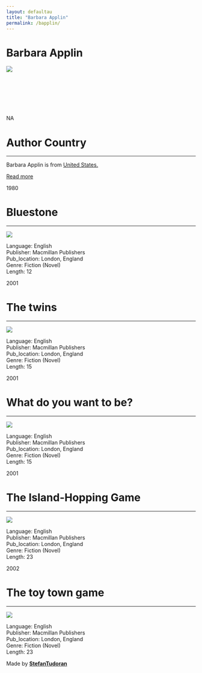```yaml
---
layout: defaultau
title: "Barbara Applin"
permalink: /bapplin/
---
```

<!-- partial:index.partial.html -->
<div class="content">
    <h1>Barbara Applin</h1>
    <div class="quote">
        <div><img src="NA" class="logo"></div>
    </div>
    <div class="timeline">
        <div style="padding-bottom:100px;"></div>
        <div class="block">
            <div class="date right"><p class="right"> NA </p></div>
            <div class="dot"></div>
            <div class="left first">
            <div class="author_country">
                <h1>Author Country</h1><hr>
            <div class="aclocation"><p>Barbara Applin is from <a href="http://localhost:4000/1"> United States.</a></p></div>
              <div class="acreadmore">  <a href="NA" target="_blank">Read more</a></div>
            </div>
            </div>
        </div>
        <div class="block">
            <div class="date left"><p class="left">1980</p></div>
            <div class="dot"></div>
            <div class="right">
                <h1>Bluestone</h1><hr>
                <p><img src="https://m.media-amazon.com/images/I/81fNiiOZRDL._AC_UY218_.jpg"></p>
                <p>
                Language: English<br/>
                Publisher: Macmillan Publishers<br/>
                Pub_location: London, England<br/>
                Genre: Fiction (Novel)<br/>
                Length: 12</p>
            </div>
        </div>
        <div class="block">
            <div class="date right"><p class="right">2001</p></div>
            <div class="dot"></div>
            <div class="left hide">
                <h1>The twins</h1><hr>
                <p><img src="https://rukminim1.flixcart.com/image/416/416/kigbjbk0-0/book/v/p/s/ready-go-the-twins-original-imafy8tfzfgch2by.jpeg?q=70"></p>
                <p>Language: English<br/>
                Publisher: Macmillan Publishers<br/>
                Pub_location: London, England<br/>
                Genre: Fiction (Novel)<br/>
                Length: 15</p>
            </div>
        </div>
        <div class="block">
            <div class="date left"><p class="left">2001</p></div>
            <div class="dot"></div>
            <div class="right hide">
                <h1>What do you want to be?</h1><hr>
                <p><img src="https://images-na.ssl-images-amazon.com/images/I/519tGbsGWHL.jpg"></p>
                <p>Language: English<br/>
                Publisher: Macmillan Publishers<br/>
                Pub_location: London, England<br/>
                Genre: Fiction (Novel)<br/>
                Length: 15</p>
            </div>
        </div>
        <div class="block">
            <div class="date right"><p class="right">2001</p></div>
            <div class="dot"></div>
            <div class="left hide">
                <h1>The Island-Hopping Game</h1><hr>
                <p><img src="https://images-na.ssl-images-amazon.com/images/I/51PUSTR388L._SX327_BO1,204,203,200_.jpg"></p>
                <p>Language: English<br/>
                Publisher: Macmillan Publishers<br/>
                Pub_location: London, England<br/>
                Genre: Fiction (Novel)<br/>
                Length: 23</p>
            </div>
        </div>
        <div class="block">
            <div class="date left"><p class="left">2002</p></div>
            <div class="dot"></div>
            <div class="right hide">
                <h1>The toy town game</h1><hr>
                <p><img src="https://images-na.ssl-images-amazon.com/images/I/51ni7-neKPL._SX329_BO1,204,203,200_.jpg"></p>
                <p>Language: English<br/>
                Publisher: Macmillan Publishers<br/>
                Pub_location: London, England<br/>
                Genre: Fiction (Novel)<br/>
                Length: 23</p>
            </div>
        </div>
        <div id="footer">
        <p id="copyright">Made by&nbsp;<strong><a href="https://www.linkedin.com/in/nicolae-stefan-tudoran-b02291127/" target="_blank">StefanTudoran</a></strong></p>
    </div>
</div>
